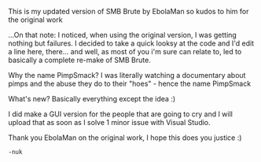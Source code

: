 This is my updated version of SMB Brute by EbolaMan so kudos to him for the original work

...On that note:  I noticed, when using the original version, I was getting nothing but
failures.  I decided to take a quick looksy at the code and I'd edit a line here, there...
and well, as most of you i'm sure can relate to, led to basically a complete re-make of
SMB Brute.

Why the name PimpSmack?  I was literally watching a documentary about pimps and the abuse
they do to their "hoes" - hence the name PimpSmack

What's new?  Basically everything except the idea :)

I did make a GUI version for the people that are going to cry and I will upload that as
soon as I solve 1 minor issue with Visual Studio.

Thank you EbolaMan on the original work, I hope this does you justice :)

    -nuk
